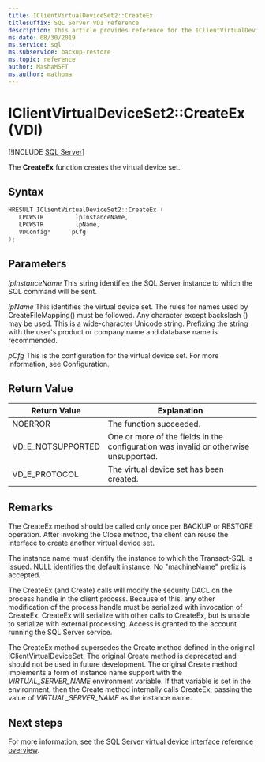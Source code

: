 ```yaml
---
title: IClientVirtualDeviceSet2::CreateEx
titlesuffix: SQL Server VDI reference
description: This article provides reference for the IClientVirtualDeviceSet2::CreateEx command.
ms.date: 08/30/2019
ms.service: sql
ms.subservice: backup-restore
ms.topic: reference
author: MashaMSFT
ms.author: mathoma
---
```


# IClientVirtualDeviceSet2::CreateEx (VDI)

[!INCLUDE [SQL Server](../../../includes/applies-to-version/sqlserver.md)]

The **CreateEx** function creates the virtual device set.

## Syntax

```c
HRESULT IClientVirtualDeviceSet2::CreateEx (
   LPCWSTR         lpInstanceName,
   LPCWSTR         lpName,
   VDConfig*      pCfg
);
```

## Parameters

*lpInstanceName*
This string identifies the SQL Server instance to which the SQL command will be sent.

*lpName*
This identifies the virtual device set. The rules for names used by CreateFileMapping() must be followed. Any character except backslash (\) may be used. This is a wide-character Unicode string. Prefixing the string with the user's product or company name and database name is recommended.

*pCfg*
This is the configuration for the virtual device set. For more information, see Configuration.

## Return Value

|Return Value | Explanation |
|---|---|
| NOERROR | The function succeeded. |
| VD_E_NOTSUPPORTED | One or more of the fields in the configuration was invalid or otherwise unsupported. |
| VD_E_PROTOCOL | The virtual device set has been created. |

## Remarks

The CreateEx method should be called only once per BACKUP or RESTORE operation. After invoking the Close method, the client can reuse the interface to create another virtual device set.

The instance name must identify the instance to which the Transact-SQL is issued. NULL identifies the default instance. No "machineName\" prefix is accepted.

The CreateEx (and Create) calls will modify the security DACL on the process handle in the client process. Because of this, any other modification of the process handle must be serialized with invocation of CreateEx. CreateEx will serialize with other calls to CreateEx, but is unable to serialize with external processing. Access is granted to the account running the SQL Server service.

The CreateEx method supersedes the Create method defined in the original IClientVirtualDeviceSet. The original Create method is deprecated and should not be used in future development. The original Create method implements a form of instance name support with the _VIRTUAL_SERVER_NAME_ environment variable. If that variable is set in the environment, then the Create method internally calls CreateEx, passing the value of _VIRTUAL_SERVER_NAME_ as the instance name.

## Next steps

For more information, see the [SQL Server virtual device interface reference overview](reference-virtual-device-interface.md).